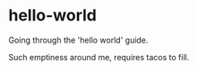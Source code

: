 # hello-world
Going through the 'hello world' guide.

Such emptiness around me, requires tacos to fill.
